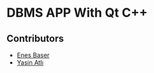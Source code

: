 # DBMS APP With Qt C++

## Contributors

- [Enes Baser](https://github.com/EnesBaserr)
- [Yasin Atlı](https://github.com/TheRealLowyer)
